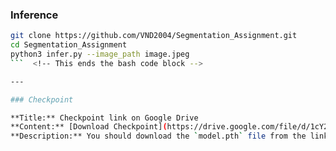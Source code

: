 ### Inference

```bash
git clone https://github.com/VND2004/Segmentation_Assignment.git
cd Segmentation_Assignment
python3 infer.py --image_path image.jpeg
```  <!-- This ends the bash code block -->

---

### Checkpoint

**Title:** Checkpoint link on Google Drive  
**Content:** [Download Checkpoint](https://drive.google.com/file/d/1cY2vIZDa8ZBSJdI667qD-MAuYI17R05w/view?usp=sharing)  
**Description:** You should download the `model.pth` file from the link and place it in the repository's `inference` folder.
